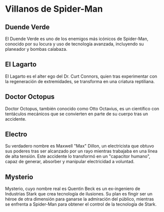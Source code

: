 # Villanos de Spider-Man

## Duende Verde
El Duende Verde es uno de los enemigos más icónicos de Spider-Man, conocido por su locura y uso de tecnología avanzada, incluyendo su planeador y bombas calabaza.

## El Lagarto
El Lagarto es el alter ego del Dr. Curt Connors, quien tras experimentar con la regeneración de extremidades, se transforma en una criatura reptiliana.

## Doctor Octopus
Doctor Octopus, también conocido como Otto Octavius, es un científico con tentáculos mecánicos que se convierten en parte de su cuerpo tras un accidente.

## Electro
Su verdadero nombre es Maxwell "Max" Dillon, un electricista que obtuvo sus poderes tras ser alcanzado por un rayo mientras trabajaba en una línea de alta tensión. Este accidente lo transformó en un "capacitor humano", capaz de generar, absorber y manipular electricidad a voluntad.

## Mysterio
Mysterio, cuyo nombre real es Quentin Beck es un ex-ingeniero de Industrias Stark que crea tecnología de ilusiones. Su plan es fingir ser un héroe de otra dimensión para ganarse la admiración del público, mientras se enfrenta a Spider-Man para obtener el control de la tecnología de Stark.
